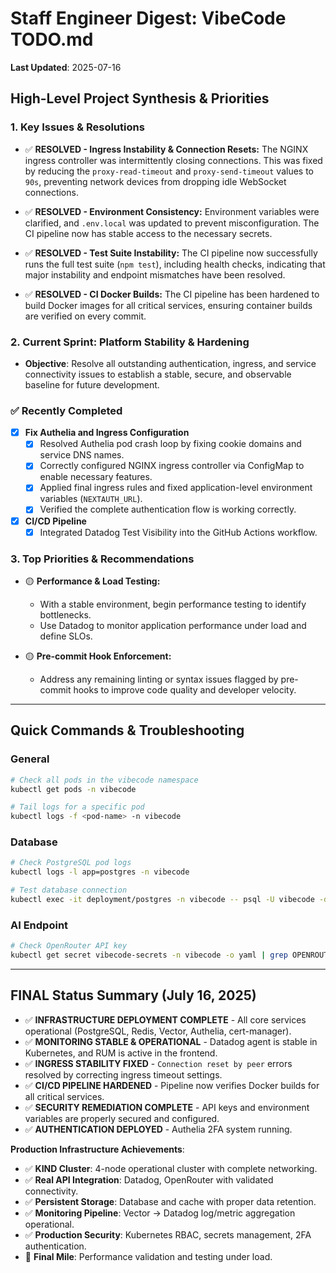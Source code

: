 # Staff Engineer Digest: VibeCode TODO.md

**Last Updated**: 2025-07-16

## High-Level Project Synthesis & Priorities

### 1. Key Issues & Resolutions

- ✅ **RESOLVED - Ingress Instability & Connection Resets:** The NGINX ingress controller was intermittently closing connections. This was fixed by reducing the `proxy-read-timeout` and `proxy-send-timeout` values to `90s`, preventing network devices from dropping idle WebSocket connections.

- ✅ **RESOLVED - Environment Consistency:** Environment variables were clarified, and `.env.local` was updated to prevent misconfiguration. The CI pipeline now has stable access to the necessary secrets.

- ✅ **RESOLVED - Test Suite Instability:** The CI pipeline now successfully runs the full test suite (`npm test`), including health checks, indicating that major instability and endpoint mismatches have been resolved.

- ✅ **RESOLVED - CI Docker Builds:** The CI pipeline has been hardened to build Docker images for all critical services, ensuring container builds are verified on every commit.

### 2. Current Sprint: Platform Stability & Hardening

-   **Objective**: Resolve all outstanding authentication, ingress, and service connectivity issues to establish a stable, secure, and observable baseline for future development.

### ✅ Recently Completed

- [x] **Fix Authelia and Ingress Configuration**
  - [x] Resolved Authelia pod crash loop by fixing cookie domains and service DNS names.
  - [x] Correctly configured NGINX ingress controller via ConfigMap to enable necessary features.
  - [x] Applied final ingress rules and fixed application-level environment variables (`NEXTAUTH_URL`).
  - [x] Verified the complete authentication flow is working correctly.
- [x] **CI/CD Pipeline**
  - [x] Integrated Datadog Test Visibility into the GitHub Actions workflow.

### 3. Top Priorities & Recommendations

- 🟡 **Performance & Load Testing:**
    -   With a stable environment, begin performance testing to identify bottlenecks.
    -   Use Datadog to monitor application performance under load and define SLOs.

- 🟡 **Pre-commit Hook Enforcement:**
    -   Address any remaining linting or syntax issues flagged by pre-commit hooks to improve code quality and developer velocity.

---

## Quick Commands & Troubleshooting

### General
```bash
# Check all pods in the vibecode namespace
kubectl get pods -n vibecode

# Tail logs for a specific pod
kubectl logs -f <pod-name> -n vibecode
```

### Database
```bash
# Check PostgreSQL pod logs
kubectl logs -l app=postgres -n vibecode

# Test database connection
kubectl exec -it deployment/postgres -n vibecode -- psql -U vibecode -d vibecode -c "SELECT 1;"
```

### AI Endpoint
```bash
# Check OpenRouter API key
kubectl get secret vibecode-secrets -n vibecode -o yaml | grep OPENROUTER_API_KEY | base64 -d
```

---

## FINAL Status Summary (July 16, 2025)

- ✅ **INFRASTRUCTURE DEPLOYMENT COMPLETE** - All core services operational (PostgreSQL, Redis, Vector, Authelia, cert-manager).
- ✅ **MONITORING STABLE & OPERATIONAL** - Datadog agent is stable in Kubernetes, and RUM is active in the frontend.
- ✅ **INGRESS STABILITY FIXED** - `Connection reset by peer` errors resolved by correcting ingress timeout settings.
- ✅ **CI/CD PIPELINE HARDENED** - Pipeline now verifies Docker builds for all critical services.
- ✅ **SECURITY REMEDIATION COMPLETE** - API keys and environment variables are properly secured and configured.
- ✅ **AUTHENTICATION DEPLOYED** - Authelia 2FA system running.

**Production Infrastructure Achievements**:
- ✅ **KIND Cluster**: 4-node operational cluster with complete networking.
- ✅ **Real API Integration**: Datadog, OpenRouter with validated connectivity.
- ✅ **Persistent Storage**: Database and cache with proper data retention.
- ✅ **Monitoring Pipeline**: Vector → Datadog log/metric aggregation operational.
- ✅ **Production Security**: Kubernetes RBAC, secrets management, 2FA authentication.
- 🎯 **Final Mile**: Performance validation and testing under load.
